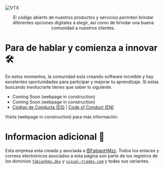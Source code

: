 <img src="https://raw.githubusercontent.com/VisualTradex/.github/main/images/VTX%20BANNER.png" alt="VTX" />
<p align="center" style=" font-weight: 400; ">El código abierto de nuestros productos y servicios permiten brindar diferentes opciones digitales a elegir, así como de brindar una buena comunidad a nuestros clientes.</p>

# Para de hablar y comienza a innovar 🛠

En estos momentos, la comunidad esta creando software increíble y hay excelentes oportunidades para participar y mejorar tu aprendizaje. Si estas buscando involucrarte tienes que saber lo siguiente.

* Coming Soon (webpage in construction)
* Coming Soon (webpage in construction)
* [Código de Conducta (ES)](https://github.com/VisualTradex/.github/blob/main/CODE_OF_CONDUCT.md) | [Code of Conduct (EN)](https://github.com/VisualTradex/.github/blob/main/CODE_OF_CONDUCT_EN.md)

Visita (webpage in construction) para más información.

# Informacion adicional 💭

Esta empresa esta creada y asociada a <a href="https://www.github.com/FabianHMzz">@FabianHMzz</a>. Todos los enlaces y correos electrónicos asociados a esta página son parte de los registros de los dominios <a href="https://www.fabianhmz.dev" target="_blank" rel="noreferrer noopener"><code>fabianhmz.dev</code></a> y <a href="https://www.visual-tradex.com"><code>visual-tradex.com</code></a> y todas sus variantes.

